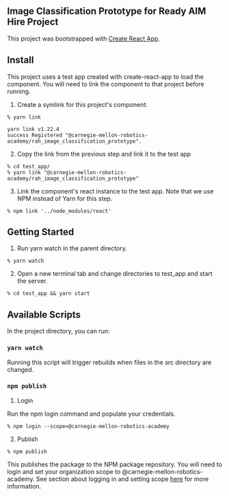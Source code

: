 ## Image Classification Prototype for Ready AIM Hire Project

This project was bootstrapped with [Create React App](https://github.com/facebook/create-react-app).

## Install

This project uses a test app created with create-react-app to load the component. You will need to link the component to that project before running.

1. Create a symlink for this project's component:

```
% yarn link

yarn link v1.22.4
success Registered "@carnegie-mellon-robotics-academy/rah_image_classification_prototype".
```

2. Copy the link from the previous step and link it to the test app

```
% cd test_app/
% yarn link "@carnegie-mellon-robotics-academy/rah_image_classification_prototype"
```

3. Link the component's react instance to the test app. Note that we use NPM instead of Yarn for this step.

```
% npm link '../node_modules/react'
```

## Getting Started

1. Run yarn watch in the parent directory.

```
% yarn watch
```

2. Open a new terminal tab and change directories to test_app and start the server.

```
% cd test_app && yarn start
```

## Available Scripts

In the project directory, you can run:

### `yarn watch`

Running this script will trigger rebuilds when files in the src directory are changed.

### `npm publish`

1. Login

Run the npm login command and populate your credentials.

```
% npm login --scope=@carnegie-mellon-robotics-academy
```

2. Publish

```
% npm publish
```

This publishes the package to the NPM package repository. You will need to login and set your organization scope to
@carnegie-mellon-robotics-academy. See section about logging in and setting scope [here](https://docs.npmjs.com/using-npm/scope.html#associating-a-scope-with-a-registry) for more information.
